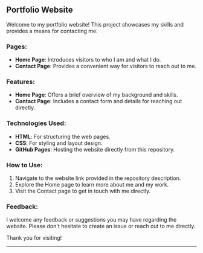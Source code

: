 

## Portfolio Website

Welcome to my portfolio website! This project showcases my skills and provides a means for contacting me.

### Pages:
- **Home Page**: Introduces visitors to who I am and what I do.
- **Contact Page**: Provides a convenient way for visitors to reach out to me.

### Features:
- **Home Page**: Offers a brief overview of my background and skills.
- **Contact Page**: Includes a contact form and details for reaching out directly.

### Technologies Used:
- **HTML**: For structuring the web pages.
- **CSS**: For styling and layout design.
- **GitHub Pages**: Hosting the website directly from this repository.

### How to Use:
1. Navigate to the website link provided in the repository description.
2. Explore the Home page to learn more about me and my work.
3. Visit the Contact page to get in touch with me directly.

### Feedback:
I welcome any feedback or suggestions you may have regarding the website. Please don't hesitate to create an issue or reach out to me directly.

Thank you for visiting!

---

